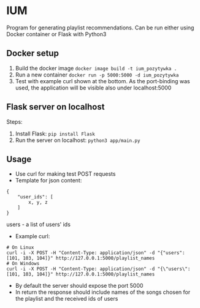 # IUM

Program for generating playlist recommendations.
Can be run either using Docker container or Flask with Python3

## Docker setup
1. Build the docker image
```docker image build -t ium_pozytywka . ```
2. Run a new container
```docker run -p 5000:5000 -d ium_pozytywka ```
3. Test with example curl shown at the bottom. As the port-binding was used, the application will be visible also under localhost:5000

## Flask server on localhost
Steps:
1. Install Flask: ```pip install Flask```
2. Run the server on localhost: ```python3 app/main.py```

## Usage
* Use curl for making test POST requests
* Template for json content:
```
{
    "user_ids": [
        x, y, z
    ]
}
```
users - a list of users' ids
* Example curl: 
```
# On Linux
curl -i -X POST -H "Content-Type: application/json" -d "{"users": [101, 103, 104]}" http://127.0.0.1:5000/playlist_names
# On Windows
curl -i -X POST -H "Content-Type: application/json" -d "{\"users\": [101, 103, 104]}" http://127.0.0.1:5000/playlist_names
```
<!-- On Windows the escape \" in keys is required in the curl command -->

* By default the server should expose the port 5000
* In return the response should include names of the songs chosen for the playlist and the received ids of users